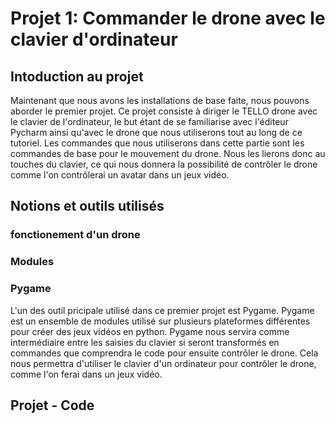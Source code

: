# Projet 1: Commander le drone avec le clavier d'ordinateur

## Intoduction au projet

Maintenant que nous avons les installations de base faite, nous pouvons aborder le premier projet. Ce projet consiste à diriger le TELLO drone avec le clavier de l'ordinateur, le but étant de se familiarise avec l'éditeur Pycharm ainsi qu'avec le drone que nous utiliserons tout au long de ce tutoriel. Les commandes que nous utiliserons dans cette partie sont les commandes de base pour le mouvement du drone. Nous les lierons donc au touches du clavier, ce qui nous donnera la possibilité de contrôler le drone comme l'on contrôlerai un avatar dans un jeux vidéo.  

## Notions et outils utilisés

### fonctionement d'un drone

### Modules

### Pygame
L'un des outil pricipale utilisé dans ce premier projet est Pygame. Pygame est un ensemble de modules utilisé sur plusieurs plateformes différentes pour créer des jeux vidéos en python. Pygame nous servira comme intermédiaire entre les saisies du clavier si seront transformés en commandes que comprendra le code pour ensuite contrôler le drone. Cela nous permettra d'utiliser le clavier d'un ordinateur pour contrôler le drone, comme l'on ferai dans un jeux vidéo.

## Projet - Code
